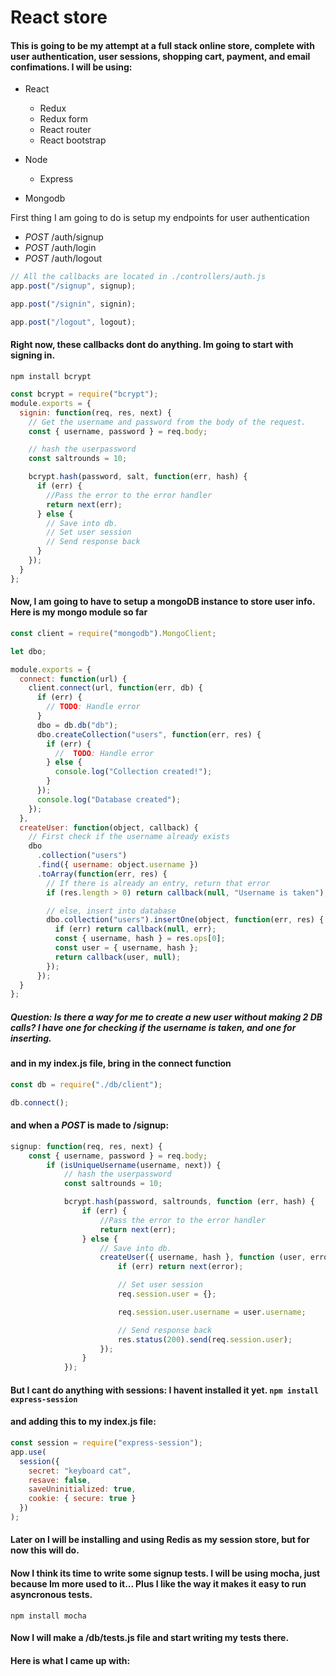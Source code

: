 # React store

#### This is going to be my attempt at a full stack online store, complete with user authentication, user sessions, shopping cart, payment, and email confimations. I will be using:

- React
  - Redux
  - Redux form
  - React router
  - React bootstrap
- Node

  - Express

- Mongodb

First thing I am going to do is setup my endpoints for user authentication

- _POST_ /auth/signup
- _POST_ /auth/login
- _POST_ /auth/logout

```javascript
// All the callbacks are located in ./controllers/auth.js
app.post("/signup", signup);

app.post("/signin", signin);

app.post("/logout", logout);
```

#### Right now, these callbacks dont do anything. Im going to start with signing in.

`npm install bcrypt`

```javascript
const bcrypt = require("bcrypt");
module.exports = {
  signin: function(req, res, next) {
    // Get the username and password from the body of the request.
    const { username, password } = req.body;

    // hash the userpassword
    const saltrounds = 10;

    bcrypt.hash(password, salt, function(err, hash) {
      if (err) {
        //Pass the error to the error handler
        return next(err);
      } else {
        // Save into db.
        // Set user session
        // Send response back
      }
    });
  }
};
```

#### Now, I am going to have to setup a mongoDB instance to store user info. Here is my mongo module so far

```javascript
const client = require("mongodb").MongoClient;

let dbo;

module.exports = {
  connect: function(url) {
    client.connect(url, function(err, db) {
      if (err) {
        // TODO: Handle error
      }
      dbo = db.db("db");
      dbo.createCollection("users", function(err, res) {
        if (err) {
          //  TODO: Handle error
        } else {
          console.log("Collection created!");
        }
      });
      console.log("Database created");
    });
  },
  createUser: function(object, callback) {
    // First check if the username already exists
    dbo
      .collection("users")
      .find({ username: object.username })
      .toArray(function(err, res) {
        // If there is already an entry, return that error
        if (res.length > 0) return callback(null, "Username is taken");

        // else, insert into database
        dbo.collection("users").insertOne(object, function(err, res) {
          if (err) return callback(null, err);
          const { username, hash } = res.ops[0];
          const user = { username, hash };
          return callback(user, null);
        });
      });
  }
};
```

##### Question: Is there a way for me to create a new user without making 2 DB calls? I have one for checking if the username is taken, and one for inserting.

#### and in my index.js file, bring in the connect function

```javascript
const db = require("./db/client");

db.connect();
```

#### and when a _POST_ is made to /signup:

```javascript
signup: function(req, res, next) {
    const { username, password } = req.body;
        if (isUniqueUsername(username, next)) {
            // hash the userpassword
            const saltrounds = 10;

            bcrypt.hash(password, saltrounds, function (err, hash) {
                if (err) {
                    //Pass the error to the error handler
                    return next(err);
                } else {
                    // Save into db.
                    createUser({ username, hash }, function (user, error) {
                        if (err) return next(error);

                        // Set user session
                        req.session.user = {};

                        req.session.user.username = user.username;

                        // Send response back
                        res.status(200).send(req.session.user);
                    });
                }
            });
```

#### But I cant do anything with sessions: I havent installed it yet. `npm install express-session`

#### and adding this to my index.js file:

```javascript
const session = require("express-session");
app.use(
  session({
    secret: "keyboard cat",
    resave: false,
    saveUninitialized: true,
    cookie: { secure: true }
  })
);
```

#### Later on I will be installing and using Redis as my session store, but for now this will do.

#### Now I think its time to write some signup tests. I will be using mocha, just because Im more used to it... Plus I like the way it makes it easy to run asyncronous tests. 

``` npm install mocha ``` 

#### Now I will make a /db/tests.js file and start writing my tests there. 

#### Here is what I came up with: 
